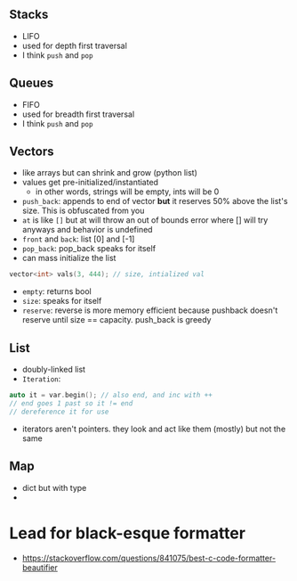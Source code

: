 ## Stacks
- LIFO
- used for depth first traversal
- I think `push` and `pop`

## Queues
- FIFO
- used for breadth first traversal
- I think `push` and `pop`

## Vectors
- like arrays but can shrink and grow (python list)
- values get pre-initialized/instantiated
  - in other words, strings will be empty, ints will be 0
- `push_back`: appends to end of vector **but** it reserves 50% above the list's size. This is obfuscated from you
- `at` is like `[]` but at will throw an out of bounds error where [] will try anyways and behavior is undefined
- `front` and `back`: list [0] and [-1]
- `pop_back`: pop_back speaks for itself
- can mass initialize the list

```cpp
vector<int> vals(3, 444); // size, intialized val 
```

- `empty`: returns bool
- `size`: speaks for itself
- `reserve`: reverse is more memory efficient because pushback doesn't reserve until size == capacity. push_back is greedy

## List
- doubly-linked list
- `Iteration`: 

```cpp
auto it = var.begin(); // also end, and inc with ++
// end goes 1 past so it != end
// dereference it for use
```
- iterators aren't pointers. they look and act like them (mostly) but not the same

## Map
- dict but with type
- 

# Lead for black-esque formatter
- https://stackoverflow.com/questions/841075/best-c-code-formatter-beautifier
